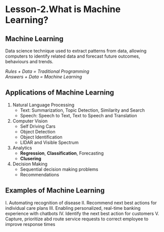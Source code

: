 # Lesson-2.What is Machine Learning?

## Machine Learning 
Data science technique used to extract patterns from data, allowing computers to identify related data and forecast future outcomes, behaviours and trends.

*Rules   + Data = Traditional Programming*      
*Answers + Data = Machine Learning*

## Applications of Machine Learning 
1. Natural Language Processing 
   - Text: Summarization, Topic Detection, Similarity and Search 
   - Speech: Speech to Text, Text to Speech and Translation
2. Computer Vision 
   - Self Driving Cars
   - Object Detection 
   - Object Identification
   - LIDAR and Visible Spectrum
3. Analytics 
   - **Regression**, **Classification**, Forecasting
   - **Clusering**
4. Decision Making 
   - Sequential decision making problems
   - Recommendations

## Examples of Machine Learning 
I.   Automating recognition of disease
II.  Recommend next best actions for individual care plans 
III. Enabling personalized, real-time banking experience with chatbots
IV.  Identify the next best action for customers
V.   Capture, prioritize abd route service requests to correct employee to improve response times


